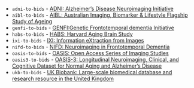 
- `adni-to-bids` - [ADNI: Alzheimer’s Disease Neuroimaging Initiative](/Converters/ADNI2BIDS.md)
- `aibl-to-bids` - [AIBL: Australian Imaging, Biomarker & Lifestyle Flagship Study of Ageing](/Converters/AIBL2BIDS.md)
- `genfi-to-bids` - [GENFI:Genetic Frontotemporal dementia Initiative](/Converters/GENFItoBIDS.md)
- `habs-to-bids` - [HABS: Harvard Aging Brain Study](/Converters/HABS2BIDS.md)
- `ixi-to-bids` - [IXI: Information eXtraction from Images](/Converters/IXItoBIDS.md)
- `nifd-to-bids` - [NIFD: Neuroimaging in Frontotemporal Dementia](/Converters/NIFD2BIDS.md)
- `oasis-to-bids` - [OASIS: Open Access Series of Imaging Studies](/Converters/OASIS2BIDS.md)
- `oasis3-to-bids` - [OASIS-3: Longitudinal Neuroimaging, Clinical, and Cognitive Dataset for Normal Aging and Alzheimer’s Disease](/Converters/OASIS3TOBIDS.md)
- `ukb-to-bids` - [UK Biobank: Large-scale biomedical database and research resource in the United Kingdom](/Converters/UKBtoBIDS.md)
